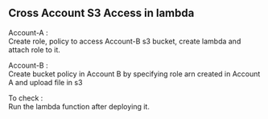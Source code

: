 <h2> Cross Account S3 Access in lambda </h2>

Account-A :<br> Create role, policy to access Account-B s3 bucket, create lambda and attach role to it. <br>

Account-B :<br> Create bucket policy in Account B by specifying role arn created in Account A and upload file in s3<br>

To check : <br>
     Run the lambda function after deploying it.

